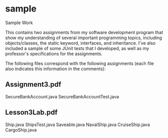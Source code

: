 # sample
Sample Work


This contains two assignments from my software development program that show my understanding of several important programming topics, including objects/classes, the static keyword, interfaces, and inheritance. I've also included a sample of some JUnit tests that I developed, as well as my professor's specifications for the assignments. 

The following files correspond with the following assignments (each file also indicates this information in the comments):

Assignment3.pdf
----------------
SecureBankAccount.java
SecureBankAccountTest.java


Lesson3Lab.pdf
----------------
Ship.java
ShipsTest.java
Saveable.java
NavalShip.java
CruiseShip.java
CargoShip.java
